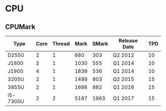# CPU

## CPUMark

| Type     | Core | Thread | Mark | SMark | Release Date | TPD |
|----------|------|--------|------|-------|--------------|-----|
| D2550    | 2    | 1      | 680  | 303   | Q2 2012      | 10  |
| J1800    | 2    | 1      | 1030 | 555   | Q1 2014      | 10  |
| J1900    | 4    | 1      | 1839 | 536   | Q1 2014      | 10  |
| 3205U    | 2    | 1      | 1499 | 803   | Q2 2015      | 15  |
| 3855U    | 2    | 1      | 1686 | 882   | Q1 2016      | 15  |
| i5-7300U | 2    | 2      | 5187 | 1963  | Q1 2017      | 15  |
